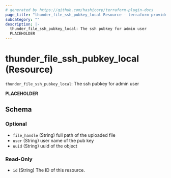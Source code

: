 ```yaml
---
# generated by https://github.com/hashicorp/terraform-plugin-docs
page_title: "thunder_file_ssh_pubkey_local Resource - terraform-provider-thunder"
subcategory: ""
description: |-
  thunder_file_ssh_pubkey_local: The ssh pubkey for admin user
  PLACEHOLDER
---
```


# thunder_file_ssh_pubkey_local (Resource)

`thunder_file_ssh_pubkey_local`: The ssh pubkey for admin user

__PLACEHOLDER__



<!-- schema generated by tfplugindocs -->
## Schema

### Optional

- `file_handle` (String) full path of the uploaded file
- `user` (String) user name of the pub key
- `uuid` (String) uuid of the object

### Read-Only

- `id` (String) The ID of this resource.


